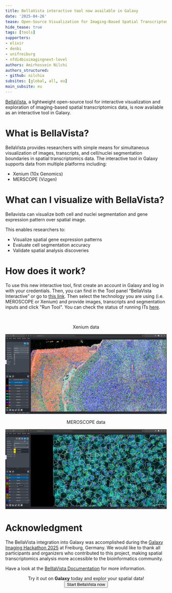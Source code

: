 ```yaml
---
title: BellaVista interactive tool now available in Galaxy
date: '2025-04-26'
tease: Open-Source Visualization for Imaging-Based Spatial Transcriptomics
hide_tease: true
tags: [tools]
supporters:
- elixir
- denbi
- unifreiburg
- nfdi4bioimagingnext-level
authors: Amirhossein Nilchi
authors_structured:
- github: nilchia
subsites: [global, all, eu]
main_subsite: eu
---
```


[BellaVista](https://github.com/pkosurilab/BellaVista), a lightweight open-source tool for interactive visualization and exploration of imaging-based spatial transcriptomics data, is now available as an interactive tool in Galaxy.

# What is BellaVista?

BellaVista provides researchers with simple means for simultaneous visualization of images, transcripts, and cell/nuclei segmentation boundaries in spatial transcriptomics data. The interactive tool in Galaxy supports data from multiple platforms including:

* Xenium (10x Genomics)
* MERSCOPE (Vizgen)

# What can I visualize with BellaVista?

Bellavista can visualize both cell and nuclei segmentation and gene expression pattern over spatial image.

This enables researchers to:

* Visualize spatial gene expression patterns
* Evaluate cell segmentation accuracy
* Validate spatial analysis discoveries

# How does it work?

To use this new interactive tool, first create an account in Galaxy and log in with your credentials. Then, you can find in the Tool panel “BellaVista Interactive” or go to [this link](https://usegalaxy.eu/?tool_id=interactive_tool_bellavista&version=latest). Then select the technology you are using (i.e. MEROSCOPE or Xenium) and provide images, transcripts and segmentation inputs and click "Run Tool". You can check the status of running ITs [here](https://usegalaxy.eu/interactivetool_entry_points/list).

<div align="center">

<br/>

Xenium data

<img src="static/Xenium.png" alt="Xenium plot" width="800"/>

<br/>

MEROSCOPE data

<img src="static/MEROSCOPE.png" alt="MEROSCOPE plot" width="800"/>

<br/>
</div>

# Acknowledgment

The BellaVista integration into Galaxy was accomplished during the [Galaxy Imaging Hackathon 2025](https://galaxyproject.org/events/2025-04-22-galaxy-imaging-hackathon/) at Freiburg, Germany. We would like to thank all participants and organizers who contributed to this project, making spatial transcriptomics analysis more accessible to the bioinformatics community.

Have a look at the [BelllaVista Documentation](https://bellavista.readthedocs.io/en/latest/) for more information.

<div align="center">
Try it out on <strong>Galaxy</strong> today and explor your spatial data!
</div>

<div align="center">
    <a href="https://usegalaxy.eu/?tool_id=interactive_tool_bellavista&version=latest">
      <button type="button" class="btn btn-primary btn-lg">Start BellaVista now</button>
    </a>
</div>
